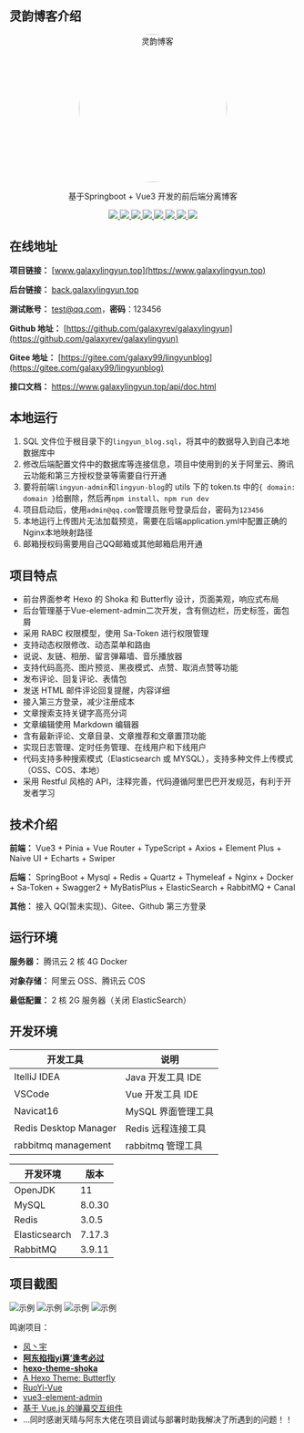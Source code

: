## 灵韵博客介绍

<p align="center">
  <a href="https://www.galaxylingyun.top">
    <img src="https://avatars.githubusercontent.com/u/96897772?v=4" alt="灵韵博客" style="border-radius: 50%; height: 260px">
  </a>
</p>

<p align="center">
   基于Springboot + Vue3 开发的前后端分离博客
</p>

<p align="center">
   <a target="_blank" href="https://github.com/galaxyrev/galaxylingyun">
      <img src="https://img.shields.io/badge/JDK-11-blue"/>
      <img src="https://img.shields.io/badge/springboot-2.6.14-blue"/>
      <img src="https://img.shields.io/badge/saToken-1.34.0-blue"/>
      <img src="https://img.shields.io/badge/vue-3.x-blue"/>
      <img src="https://img.shields.io/badge/mysql-8.0.30-blue"/>
      <img src="https://img.shields.io/badge/mybatis--plus-3.5.2-blue"/>
      <img src="https://img.shields.io/badge/redis-3.0.5-blue"/>
      <img src="https://img.shields.io/badge/rabbitmq-3.9.11-blue"/>
   </a>
</p>

## 在线地址

**项目链接：** [www.galaxylingyun.top](https://www.galaxylingyun.top)

**后台链接：** [back.galaxylingyun.top](https://back.galaxylingyun.top)

**测试账号：** test@qq.com，**密码**：123456

**Github 地址：** [https://github.com/galaxyrev/galaxylingyun](https://github.com/galaxyrev/galaxylingyun)

**Gitee 地址：** [https://gitee.com/galaxy99/lingyunblog](https://gitee.com/galaxy99/lingyunblog)

**接口文档：** https://www.galaxylingyun.top/api/doc.html

## 本地运行

1. SQL 文件位于根目录下的`lingyun_blog.sql`，将其中的数据导入到自己本地数据库中
2. 修改后端配置文件中的数据库等连接信息，项目中使用到的关于阿里云、腾讯云功能和第三方授权登录等需要自行开通
3. 要将前端`lingyun-admin`和`lingyun-blog`的 utils 下的 token.ts 中的`{ domain: domain }`给删除，然后再`npm install`、`npm run dev`
4. 项目启动后，使用`admin@qq.com`管理员账号登录后台，密码为`123456`
5. 本地运行上传图片无法加载预览，需要在后端application.yml中配置正确的Nginx本地映射路径
6. 邮箱授权码需要用自己QQ邮箱或其他邮箱启用开通

## 项目特点

- 前台界面参考 Hexo 的 Shoka 和 Butterfly 设计，页面美观，响应式布局
- 后台管理基于Vue-element-admin二次开发，含有侧边栏，历史标签，面包屑
- 采用 RABC 权限模型，使用 Sa-Token 进行权限管理
- 支持动态权限修改、动态菜单和路由
- 说说、友链、相册、留言弹幕墙、音乐播放器
- 支持代码高亮、图片预览、黑夜模式、点赞、取消点赞等功能
- 发布评论、回复评论、表情包
- 发送 HTML 邮件评论回复提醒，内容详细
- 接入第三方登录，减少注册成本
- 文章搜索支持关键字高亮分词
- 文章编辑使用 Markdown 编辑器
- 含有最新评论、文章目录、文章推荐和文章置顶功能
- 实现日志管理、定时任务管理、在线用户和下线用户
- 代码支持多种搜索模式（Elasticsearch 或 MYSQL），支持多种文件上传模式（OSS、COS、本地）
- 采用 Restful 风格的 API，注释完善，代码遵循阿里巴巴开发规范，有利于开发者学习

## 技术介绍

**前端：** Vue3 + Pinia + Vue Router + TypeScript + Axios + Element Plus + Naive UI + Echarts + Swiper

**后端：** SpringBoot + Mysql + Redis + Quartz + Thymeleaf + Nginx + Docker + Sa-Token + Swagger2 + MyBatisPlus + ElasticSearch + RabbitMQ + Canal

**其他：** 接入 QQ(暂未实现)、Gitee、Github 第三方登录

## 运行环境

**服务器：** 腾讯云 2 核 4G Docker

**对象存储：** 阿里云 OSS、腾讯云 COS

**最低配置：** 2 核 2G 服务器（关闭 ElasticSearch）

## 开发环境

| 开发工具              | 说明               |
| --------------------- | ------------------ |
| ItelliJ IDEA          | Java 开发工具 IDE  |
| VSCode                |  Vue  开发工具 IDE |
| Navicat16             | MySQL 界面管理工具 |
| Redis Desktop Manager | Redis 远程连接工具 |
| rabbitmq management   | rabbitmq  管理工具 |


| 开发环境      | 版本   |
| ------------- | ------ |
| OpenJDK       | 11     |
| MySQL         | 8.0.30 |
| Redis         | 3.0.5  |
| Elasticsearch | 7.17.3 |
| RabbitMQ      | 3.9.11 |

## 项目截图

![示例](https://static.galaxylingyun.top/resource/jieping1.png)
![示例](https://static.galaxylingyun.top/resource/jieping2.png)
![示例](https://static.galaxylingyun.top/resource/jieping3.png)
![示例](https://static.galaxylingyun.top/resource/jieping4.png)


鸣谢项目：

- [ 风丶宇 ](https://github.com/X1192176811/blog)
- **[ 阿东掐指yi算’逢考必过](https://gitee.com/wu_shengdong/blog)**
- **[hexo-theme-shoka](https://github.com/amehime/hexo-theme-shoka)**
- [A Hexo Theme: Butterfly](https://github.com/jerryc127/hexo-theme-butterfly)
- [RuoYi-Vue](https://gitee.com/y_project/RuoYi-Vue)
- [vue3-element-admin](https://github.com/youlaitech/vue3-element-admin)
- [基于 Vue.js 的弹幕交互组件](https://github.com/hellodigua/vue-danmaku)
- ...同时感谢天晴与阿东大佬在项目调试与部署时助我解决了所遇到的问题！！
